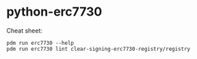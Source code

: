 python-erc7730
==============

Cheat sheet:

```shell
pdm run erc7730 --help
pdm run erc7730 lint clear-signing-erc7730-registry/registry
```
